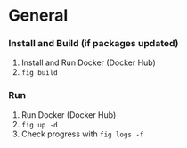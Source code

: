 # General

### Install and Build (if packages updated)
1) Install and Run Docker (Docker Hub)
2) `fig build`

### Run
1) Run Docker (Docker Hub)
2) `fig up -d`
3) Check progress with `fig logs -f`